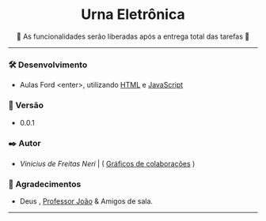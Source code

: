 <h1 align="center">Urna Eletrônica</h1>
<p align="center">🚧 As funcionalidades serão liberadas após a entrega total das tarefas 🚧</p>

---
### 🛠️ Desenvolvimento
* Aulas Ford &lt;enter&gt;, utilizando [HTML](https://html.com/) e [JavaScript](https://www.javascript.com/)

### 📌 Versão
* 0.0.1

### ✒️ Autor

* *Vinicius de Freitas Neri* | ( [Gráficos de colaborações](https://github.com/vineefreitas/urna-eletronica/graphs/contributors) )

### 🎁 Agradecimentos

* Deus , [Professor João](https://github.com/JoaoRoccella) & Amigos de sala.
---
